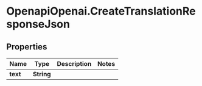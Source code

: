 # OpenapiOpenai.CreateTranslationResponseJson

## Properties

Name | Type | Description | Notes
------------ | ------------- | ------------- | -------------
**text** | **String** |  | 


